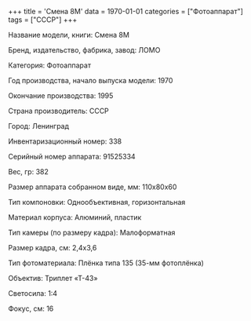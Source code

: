 +++
title = 'Смена 8М'
data = 1970-01-01
categories = ["Фотоаппарат"]
tags = ["СССР"]
+++

Название модели, книги: Смена 8М

Бренд, издательство, фабрика, завод: ЛОМО

Категория: Фотоаппарат

Год производства, начало выпуска модели: 1970

Окончание производства: 1995

Страна производитель: СССР

Город: Ленинград

Инвентаризационный номер: 338

Серийный номер аппарата: 91525334

Вес, гр: 382

Размер аппарата  собранном виде, мм: 110х80х60

Тип компоновки: Однообъективная, горизонтальная

Материал корпуса: Алюминий, пластик

Тип камеры (по размеру кадра): Малоформатная

Размер кадра, см: 2,4x3,6

Тип фотоматериала: Плёнка типа 135 (35-мм фотоплёнка)

Объектив: Триплет «Т-43»

Светосила: 1:4

Фокус, см: 16

